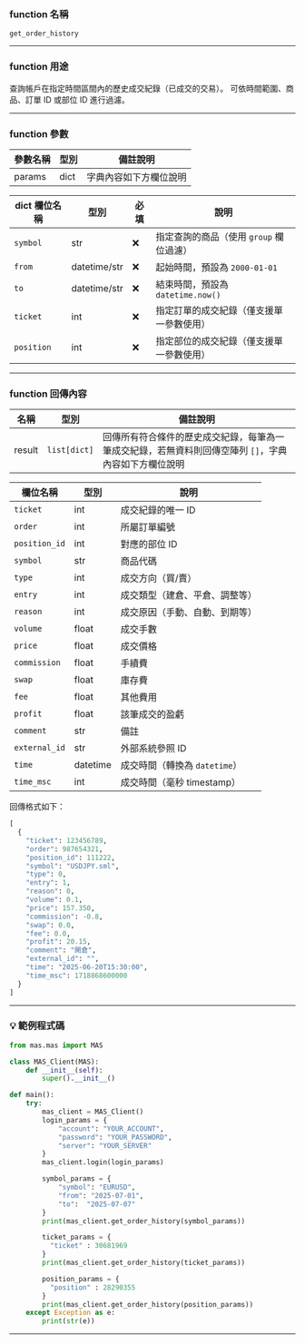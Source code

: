 ### function 名稱

`get_order_history`

---

### function 用途

查詢帳戶在指定時間區間內的歷史成交紀錄（已成交的交易）。 
可依時間範圍、商品、訂單 ID 或部位 ID 進行過濾。

---

### function 參數

| 參數名稱 | 型別 | 備註說明 |
|----------|------|----------|
| params   | dict | 字典內容如下方欄位說明 |

| dict 欄位名稱 | 型別          | 必填 | 說明                                                       |
|-------------|---------------|------|------------------------------------------------------------|
| `symbol`    | str           | ❌   | 指定查詢的商品（使用 `group` 欄位過濾）                      |
| `from`      | datetime/str  | ❌   | 起始時間，預設為 `2000-01-01`                               |
| `to`        | datetime/str  | ❌   | 結束時間，預設為 `datetime.now()`                           |
| `ticket`    | int           | ❌   | 指定訂單的成交紀錄（僅支援單一參數使用）                      |
| `position`  | int           | ❌   | 指定部位的成交紀錄（僅支援單一參數使用）                      |

---

### function 回傳內容

| 名稱   | 型別           | 備註說明                               |
|--------|---------------|----------------------------------------|
| result |  `list[dict]` | 回傳所有符合條件的歷史成交紀錄，每筆為一筆成交紀錄，若無資料則回傳空陣列 `[]`，字典內容如下方欄位說明 |

| 欄位名稱       | 型別      | 說明                                 |
|----------------|-----------|--------------------------------------|
| `ticket`        | int       | 成交紀錄的唯一 ID                    |
| `order`         | int       | 所屬訂單編號                          |
| `position_id`   | int       | 對應的部位 ID                        |
| `symbol`        | str       | 商品代碼                             |
| `type`          | int       | 成交方向（買/賣）                    |
| `entry`         | int       | 成交類型（建倉、平倉、調整等）      |
| `reason`        | int       | 成交原因（手動、自動、到期等）      |
| `volume`        | float     | 成交手數                             |
| `price`         | float     | 成交價格                             |
| `commission`    | float     | 手續費                               |
| `swap`          | float     | 庫存費                               |
| `fee`           | float     | 其他費用                             |
| `profit`        | float     | 該筆成交的盈虧                       |
| `comment`       | str       | 備註                                 |
| `external_id`   | str       | 外部系統參照 ID                      |
| `time`          | datetime  | 成交時間（轉換為 `datetime`）        |
| `time_msc`      | int       | 成交時間（毫秒 timestamp）           |

回傳格式如下：

```python
[
  {
    "ticket": 123456789,
    "order": 987654321,
    "position_id": 111222,
    "symbol": "USDJPY.sml",
    "type": 0,
    "entry": 1,
    "reason": 0,
    "volume": 0.1,
    "price": 157.350,
    "commission": -0.8,
    "swap": 0.0,
    "fee": 0.0,
    "profit": 20.15,
    "comment": "開倉",
    "external_id": "",
    "time": "2025-06-20T15:30:00",
    "time_msc": 1718868600000
  }
]
```

---

### 💡 範例程式碼

```python
from mas.mas import MAS

class MAS_Client(MAS):
    def __init__(self):
        super().__init__()

def main():
    try:
        mas_client = MAS_Client()
        login_params = {
            "account": "YOUR_ACCOUNT",
            "password": "YOUR_PASSWORD",
            "server": "YOUR_SERVER"
        }
        mas_client.login(login_params)

        symbol_params = {
            "symbol": "EURUSD",
            "from": "2025-07-01",
            "to":  "2025-07-07"
        }
        print(mas_client.get_order_history(symbol_params))

        ticket_params = {
          "ticket" : 30681969
        }
        print(mas_client.get_order_history(ticket_params))

        position_params = {
          "position" : 28290355
        }
        print(mas_client.get_order_history(position_params))
    except Exception as e:
        print(str(e))
```
---